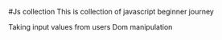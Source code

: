 #Js collection
This is collection of javascript beginner journey

Taking input values from users
Dom manipulation